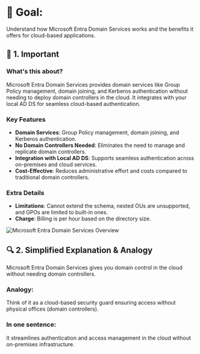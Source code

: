 # 🎯 Goal:
Understand how Microsoft Entra Domain Services works and the benefits it offers for cloud-based applications.

## 🧠 1. Important

### What's this about?
Microsoft Entra Domain Services provides domain services like Group Policy management, domain joining, and Kerberos authentication without needing to deploy domain controllers in the cloud. It integrates with your local AD DS for seamless cloud-based authentication.

### Key Features
- **Domain Services**: Group Policy management, domain joining, and Kerberos authentication.
- **No Domain Controllers Needed**: Eliminates the need to manage and replicate domain controllers.
- **Integration with Local AD DS**: Supports seamless authentication across on-premises and cloud services.
- **Cost-Effective**: Reduces administrative effort and costs compared to traditional domain controllers.

### Extra Details
- **Limitations**: Cannot extend the schema, nested OUs are unsupported, and GPOs are limited to built-in ones.
- **Charge**: Billing is per hour based on the directory size.

![Microsoft Entra Domain Services Overview](https://learn.microsoft.com/en-us/training/modules/understand-azure-active-directory/media/6-1.png)

## 🔍 2. Simplified Explanation & Analogy
Microsoft Entra Domain Services gives you domain control in the cloud without needing domain controllers.
### Analogy:
Think of it as a cloud-based security guard ensuring access without physical offices (domain controllers).
### In one sentence:
It streamlines authentication and access management in the cloud without on-premises infrastructure.
